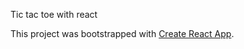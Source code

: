 Tic tac toe with react

This project was bootstrapped with [Create React App](https://github.com/facebook/create-react-app).


